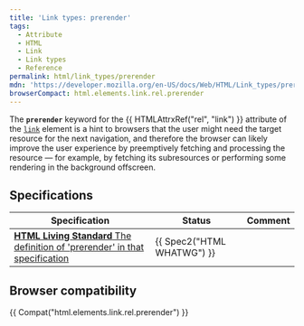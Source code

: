 ```yaml
---
title: 'Link types: prerender'
tags:
  - Attribute
  - HTML
  - Link
  - Link types
  - Reference
permalink: html/link_types/prerender
mdn: 'https://developer.mozilla.org/en-US/docs/Web/HTML/Link_types/prerender'
browserCompact: html.elements.link.rel.prerender
---
```

The **`prerender`** keyword for the {{ HTMLAttrxRef("rel", "link") }} attribute of the [`link`](/html/element/link/) element is a hint to browsers that the user might need the target resource for the next navigation, and therefore the browser can likely improve the user experience by preemptively fetching and processing the resource — for example, by fetching its subresources or performing some rendering in the background offscreen.

## Specifications

| Specification | Status | Comment |
| --- | --- | --- |
| [**HTML Living Standard** The definition of 'prerender' in that specification](https://html.spec.whatwg.org/multipage/#link-type-prerender) | {{ Spec2("HTML WHATWG") }} |  |

## Browser compatibility

{{ Compat("html.elements.link.rel.prerender") }}